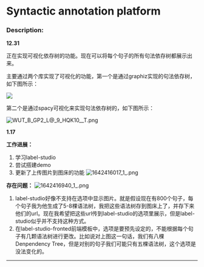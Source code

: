 # Syntactic annotation platform

### Description:



**12.31**

正在实现可视化依存树的功能。现在可以将每个句子的所有句法依存树都展示出来。

主要通过两个库实现了可视化的功能，第一个是通过graphiz实现的句法依存树，如下图所示：

 ![](https://i.bmp.ovh/imgs/2021/12/062f071740888914.png) 

第二个是通过spacy可视化来实现句法依存树的，如下图所示：

  ![WUT_B_GP2_L@_9_HQK10__T.png](https://s2.loli.net/2022/01/02/yCvtYV9XFq1w3P6.png)



**1.17**

**工作进展：**

1. 学习label-studio
2. 尝试搭建demo
3. 更新了上传图片到图床的功能
![1642416017_1_.png](https://s2.loli.net/2022/01/17/btXwCgDM435cVqB.png)

**存在问题：**
![1642416940_1_.png](https://s2.loli.net/2022/01/17/PEHqyT6hVZoMjBp.png)

1. label-studio好像不支持在选项中显示图片。就是假设现在有800个句子，每个句子我为他生成了5-8棵语法树，我把这些语法树存到图床上了，并存下来他们的url。现在我希望把这些url传到label-studio的选项里展示，但是label-studio似乎并不支持这种方式。
2. 在label-studio-fronted前端模板中，选项是要预先设定的，不能根据每个句子有几颗语法树进行更改。比如说对上图这一句话，我们有八棵Denpendency Tree，但是对别的句子我们可能只有五棵语法树，这个选项是没法变化的。

---

